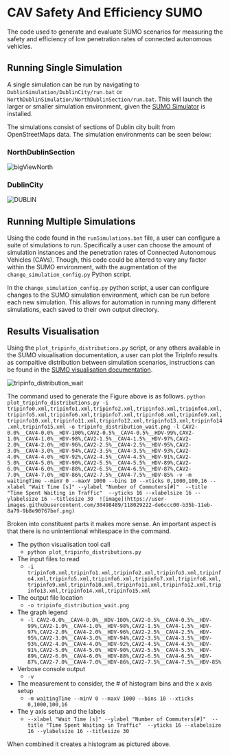 # CAV Safety And Efficiency SUMO

The code used to generate and evaluate SUMO scenarios for measuring the safety and efficiency of low penetration rates of connected autonomous vehicles.


## Running Single Simulation 
A single simulation can be run by navigating to `DublinSimulation/DublinCity/run.bat` or `NorthDublinSimulation/NorthDublinSection/run.bat`.
This will launch the larger or smaller simulation environment, given the [SUMO Simulator](https://sumo.dlr.de/docs/index.html) is installed.

The simulations consist of sections of Dublin city built from OpenStreetMaps data.
The simulation environments can be seen below:

### NorthDublinSection
![bigViewNorth](https://user-images.githubusercontent.com/30498489/118026956-52f23b80-b359-11eb-84fd-e4089f5fbd45.png)

### DublinCity
![DUBLIN](https://user-images.githubusercontent.com/30498489/118026948-51c10e80-b359-11eb-87d9-41d81fd64f34.PNG)


## Running Multiple Simulations
Using the code found in the `runSimulations.bat` file, a user can configure a suite of simulations to run.
Specifically a user can choose the amount of simulation instances and the penetration rates of Connected Autonomous Vehicles (CAVs).
Though, this code could be altered to vary any factor within the SUMO environment, with the augmentation of the `change_simulation_config.py` Python script.

In the `change_simulation_config.py` python script, a user can configure changes to the SUMO simulation environment, which can be run before each new simulation. 
This allows for automation in running many different simulations, each saved to their own output directory.

## Results Visualisation
Using the `plot_tripinfo_distributions.py` script, or any others available in the SUMO visualisation documentation, a user can plot the TripInfo results as compaitive distribution between simulation scenarios, instructions can be found in the [SUMO visualisation documentation](https://sumo.dlr.de/docs/Tools/Visualization.html#plot_tripinfo_distributionspy).

![tripinfo_distribution_wait](https://user-images.githubusercontent.com/30498489/118028937-8f269b80-b35b-11eb-98f7-4768ee83e2ea.png)

The command used to generate the Figure above is as follows.
`python plot_tripinfo_distributions.py -i tripinfo0.xml,tripinfo1.xml,tripinfo2.xml,tripinfo3.xml,tripinfo4.xml,tripinfo5.xml,tripinfo6.xml,tripinfo7.xml,tripinfo8.xml,tripinfo9.xml,tripinfo10.xml,tripinfo11.xml,tripinfo12.xml,tripinfo13.xml,tripinfo14.xml,tripinfo15.xml -o tripinfo_distribution_wait.png -l CAV2-0.0%__CAV4-0.0%__HDV-100%,CAV2-0.5%__CAV4-0.5%__HDV-99%,CAV2-1.0%__CAV4-1.0%__HDV-98%,CAV2-1.5%__CAV4-1.5%__HDV-97%,CAV2-2.0%__CAV4-2.0%__HDV-96%,CAV2-2.5%__CAV4-2.5%__HDV-95%,CAV2-3.0%__CAV4-3.0%__HDV-94%,CAV2-3.5%__CAV4-3.5%__HDV-93%,CAV2-4.0%__CAV4-4.0%__HDV-92%,CAV2-4.5%__CAV4-4.5%__HDV-91%,CAV2-5.0%__CAV4-5.0%__HDV-90%,CAV2-5.5%__CAV4-5.5%__HDV-89%,CAV2-6.0%__CAV4-6.0%__HDV-88%,CAV2-6.5%__CAV4-6.5%__HDV-87%,CAV2-7.0%__CAV4-7.0%__HDV-86%,CAV2-7.5%__CAV4-7.5%__HDV-85% -v -m waitingTime --minV 0 --maxV 1000 --bins 10 --xticks 0,1000,100,16 --xlabel "Wait Time [s]" --ylabel "Number of Commuters[#]"  --title "Time Spent Waiting in Traffic"  --yticks 16 --xlabelsize 16 --ylabelsize 16 --titlesize 30 
![image](https://user-images.githubusercontent.com/30498489/118029222-de6ccc00-b35b-11eb-8a79-9b8e90767bef.png)
`

Broken into constituent parts it makes more sense.
An important aspect is that there is no unintentional whitespace in the command.

* The python visualisation tool call 
  * `python plot_tripinfo_distributions.py`
* The input files to read
  * `-i tripinfo0.xml,tripinfo1.xml,tripinfo2.xml,tripinfo3.xml,tripinfo4.xml,tripinfo5.xml,tripinfo6.xml,tripinfo7.xml,tripinfo8.xml,tripinfo9.xml,tripinfo10.xml,tripinfo11.xml,tripinfo12.xml,tripinfo13.xml,tripinfo14.xml,tripinfo15.xml`
* The output file location
  * `-o tripinfo_distribution_wait.png`
* The graph legend
  * `-l CAV2-0.0%__CAV4-0.0%__HDV-100%,CAV2-0.5%__CAV4-0.5%__HDV-99%,CAV2-1.0%__CAV4-1.0%__HDV-98%,CAV2-1.5%__CAV4-1.5%__HDV-97%,CAV2-2.0%__CAV4-2.0%__HDV-96%,CAV2-2.5%__CAV4-2.5%__HDV-95%,CAV2-3.0%__CAV4-3.0%__HDV-94%,CAV2-3.5%__CAV4-3.5%__HDV-93%,CAV2-4.0%__CAV4-4.0%__HDV-92%,CAV2-4.5%__CAV4-4.5%__HDV-91%,CAV2-5.0%__CAV4-5.0%__HDV-90%,CAV2-5.5%__CAV4-5.5%__HDV-89%,CAV2-6.0%__CAV4-6.0%__HDV-88%,CAV2-6.5%__CAV4-6.5%__HDV-87%,CAV2-7.0%__CAV4-7.0%__HDV-86%,CAV2-7.5%__CAV4-7.5%__HDV-85%`
* Verbose console output
  * `-v`
* The measurement to consider, the # of histogram bins and the x axis setup
  * `-m waitingTime --minV 0 --maxV 1000 --bins 10 --xticks 0,1000,100,16`
* The y axis setup and the labels
  * `--xlabel "Wait Time [s]" --ylabel "Number of Commuters[#]"  --title "Time Spent Waiting in Traffic"  --yticks 16 --xlabelsize 16 --ylabelsize 16 --titlesize 30`

When combined it creates a histogram as pictured above.



